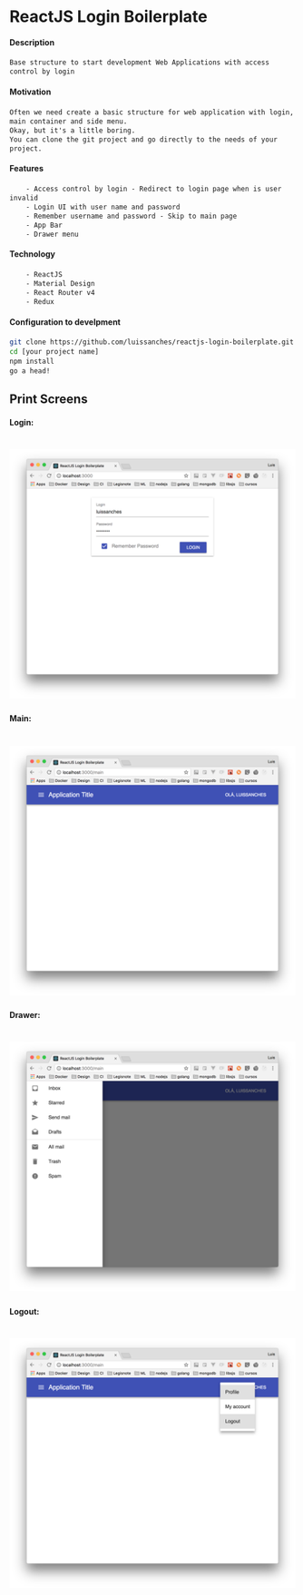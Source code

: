 # ReactJS Login Boilerplate


#### Description
```
Base structure to start development Web Applications with access control by login
```


#### Motivation
```
Often we need create a basic structure for web application with login, main container and side menu.
Okay, but it's a little boring.
You can clone the git project and go directly to the needs of your project.
```


#### Features
```
    - Access control by login - Redirect to login page when is user invalid
    - Login UI with user name and password
    - Remember username and password - Skip to main page
    - App Bar
    - Drawer menu
```


#### Technology
```
    - ReactJS
    - Material Design
    - React Router v4
    - Redux
```


#### Configuration to develpment
```sh
git clone https://github.com/luissanches/reactjs-login-boilerplate.git [your project name]
cd [your project name]
npm install
go a head!
```

## Print Screens

#### Login: 
![](https://github.com/luissanches/reactjs-login-boilerplate/blob/master/prints/login.png)
=============

#### Main: 
![](https://github.com/luissanches/reactjs-login-boilerplate/blob/master/prints/main.png)
=============

#### Drawer: 
![](https://github.com/luissanches/reactjs-login-boilerplate/blob/master/prints/dawer.png)
=============

#### Logout: 
![](https://github.com/luissanches/reactjs-login-boilerplate/blob/master/prints/logout.png)
=============